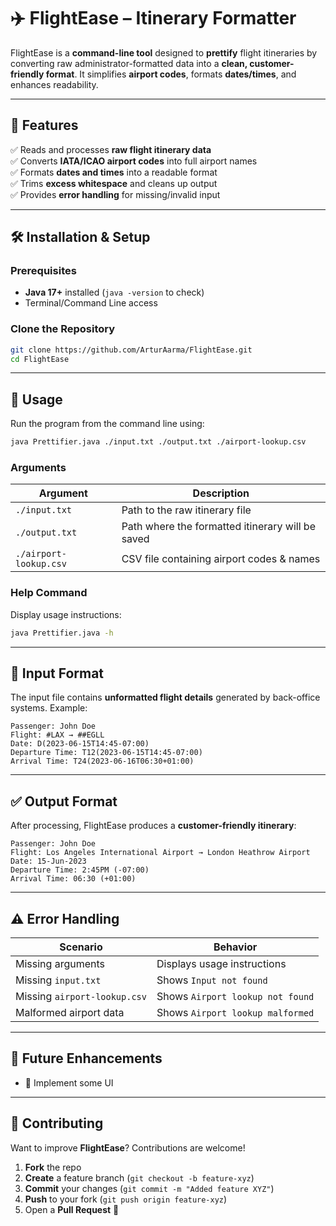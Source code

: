 # ✈️ FlightEase – Itinerary Formatter

FlightEase is a **command-line tool** designed to **prettify** flight itineraries by converting raw administrator-formatted data into a **clean, customer-friendly format**. It simplifies **airport codes**, formats **dates/times**, and enhances readability.

---

## 🚀 Features
✅ Reads and processes **raw flight itinerary data**  
✅ Converts **IATA/ICAO airport codes** into full airport names  
✅ Formats **dates and times** into a readable format  
✅ Trims **excess whitespace** and cleans up output  
✅ Provides **error handling** for missing/invalid input  

---

## 🛠 Installation & Setup
### **Prerequisites**
- **Java 17+** installed (`java -version` to check)
- Terminal/Command Line access

### **Clone the Repository**
```sh
git clone https://github.com/ArturAarma/FlightEase.git
cd FlightEase
```

---

## 🎯 Usage
Run the program from the command line using:
```sh
java Prettifier.java ./input.txt ./output.txt ./airport-lookup.csv
```

### **Arguments**
| Argument | Description |
|----------|------------|
| `./input.txt` | Path to the raw itinerary file |
| `./output.txt` | Path where the formatted itinerary will be saved |
| `./airport-lookup.csv` | CSV file containing airport codes & names |

### **Help Command**
Display usage instructions:
```sh
java Prettifier.java -h
```

---

## 📄 Input Format
The input file contains **unformatted flight details** generated by back-office systems. Example:
```
Passenger: John Doe  
Flight: #LAX → ##EGLL  
Date: D(2023-06-15T14:45-07:00)  
Departure Time: T12(2023-06-15T14:45-07:00)  
Arrival Time: T24(2023-06-16T06:30+01:00)  
```

---

## ✅ Output Format
After processing, FlightEase produces a **customer-friendly itinerary**:
```
Passenger: John Doe  
Flight: Los Angeles International Airport → London Heathrow Airport  
Date: 15-Jun-2023  
Departure Time: 2:45PM (-07:00)  
Arrival Time: 06:30 (+01:00)  
```

---

## ⚠️ Error Handling
| Scenario | Behavior |
|----------|------------|
| Missing arguments | Displays usage instructions |
| Missing `input.txt` | Shows `Input not found` |
| Missing `airport-lookup.csv` | Shows `Airport lookup not found` |
| Malformed airport data | Shows `Airport lookup malformed` |

---

## 🚀 Future Enhancements
- 🔹 Implement some UI 
 

---

## 🤝 Contributing
Want to improve **FlightEase**? Contributions are welcome!  
1. **Fork** the repo  
2. **Create** a feature branch (`git checkout -b feature-xyz`)  
3. **Commit** your changes (`git commit -m "Added feature XYZ"`)  
4. **Push** to your fork (`git push origin feature-xyz`)  
5. Open a **Pull Request** 🚀  



